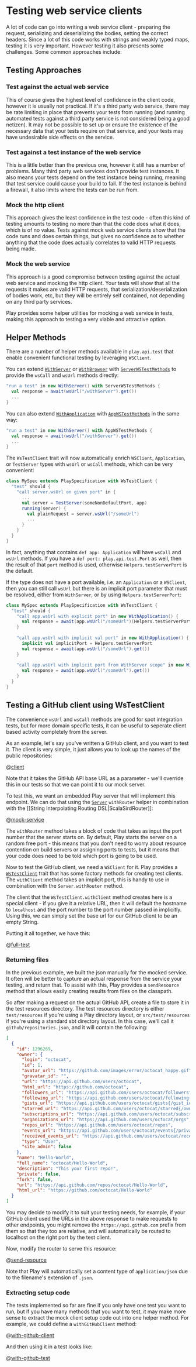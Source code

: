 <!--- Copyright (C) 2009-2017 Lightbend Inc. <https://www.lightbend.com> -->
# Testing web service clients

A lot of code can go into writing a web service client - preparing the request, serializing and deserializing the bodies, setting the correct headers.  Since a lot of this code works with strings and weakly typed maps, testing it is very important.  However testing it also presents some challenges.  Some common approaches include:

## Testing Approaches

### Test against the actual web service

This of course gives the highest level of confidence in the client code, however it is usually not practical.  If it's a third party web service, there may be rate limiting in place that prevents your tests from running (and running automated tests against a third party service is not considered being a good netizen).  It may not be possible to set up or ensure the existence of the necessary data that your tests require on that service, and your tests may have undesirable side effects on the service.

### Test against a test instance of the web service

This is a little better than the previous one, however it still has a number of problems.  Many third party web services don't provide test instances.  It also means your tests depend on the test instance being running, meaning that test service could cause your build to fail.  If the test instance is behind a firewall, it also limits where the tests can be run from.

### Mock the http client

This approach gives the least confidence in the test code - often this kind of testing amounts to testing no more than that the code does what it does, which is of no value.  Tests against mock web service clients show that the code runs and does certain things, but gives no confidence as to whether anything that the code does actually correlates to valid HTTP requests being made.

### Mock the web service

This approach is a good compromise between testing against the actual web service and mocking the http client.  Your tests will show that all the requests it makes are valid HTTP requests, that serialization/deserialization of bodies work, etc, but they will be entirely self contained, not depending on any third party services.

Play provides some helper utilities for mocking a web service in tests, making this approach to testing a very viable and attractive option.

## Helper Methods

There are a number of helper methods available in `play.api.test` that enable convenient functional testing by leveraging `WSClient`.

You can extend [`WithServer`](api/scala/play/api/test/WithServer.html) or [`WithBrowser`](api/scala/play/api/test/WithServer.html) with [`ServerWSTestMethods`](api/scala/play/api/test/ServerWSTestMethods.html) to provide the `wsCall` and `wsUrl` methods directly:

```scala
"run a test" in new WithServer() with ServerWSTestMethods {
  val response = await(wsUrl("/withServer").get())
  ...
}
```

You can also extend [`WithApplication`](api/scala/play/api/test/WithApplication.html) with [`AppWSTestMethods`](api/scala/play/api/test/AppWSTestMethods.html) in the same way:

```scala
"run a test" in new WithServer() with AppWSTestMethods {
  val response = await(wsUrl("/withServer").get())
  ...
}
```

The `WsTestClient` trait will now automatically enrich `WSClient`, `Application`, or `TestServer` types with `wsUrl` or `wsCall` methods, which can be very convenient:

```scala
class MySpec extends PlaySpecification with WsTestClient {
  "test" should {
    "call server.wsUrl on given port" in {
      ...
      val server = TestServer(someNonDefaultPort, app)
      running(server) {
        val plainRequest = server.wsUrl("/someUrl")
        ...
      }
    }
  }
}
```

In fact, anything that contains `def app: Application` will have `wsCall` and `wsUrl` methods.  If you have a `def port: play.api.test.Port` as well, then the result of that `port` method is used, otherwise `Helpers.testServerPort` is the default.

If the type does not have a port available, i.e. an `Application` or a `WSClient`, then you can still call `wsUrl` but there is an implicit port parameter that must be resolved, either from `WithServer`, or by using `Helpers.testServerPort`:

```scala
class MySpec extends PlaySpecification with WsTestClient {
  "test" should {
    "call app.wsUrl with explicit port" in new WithApplication() {
      val response = await(app.wsUrl("/someUrl")(Helpers.testServerPort).get())
    }
    
    "call app.wsUrl with implicit val port" in new WithApplication() {
      implicit val implicitPort = Helpers.testServerPort
      val response = await(app.wsUrl("/someUrl").get())
    }
    
    "call app.wsUrl with implicit port from WithServer scope" in new WithServer() {
      val response = await(app.wsUrl("/someUrl").get())
    }
  }
}
```

## Testing a GitHub client using WsTestClient

The convenience `wsUrl` and `wsCall` methods are good for spot integration tests, but for more domain specific tests, it can be useful to seperate client based activity completely from the server.

As an example, let's say you've written a GitHub client, and you want to test it.  The client is very simple, it just allows you to look up the names of the public repositories:

@[client](code/webservice/ScalaTestingWebServiceClients.scala)

Note that it takes the GitHub API base URL as a parameter - we'll override this in our tests so that we can point it to our mock server.

To test this, we want an embedded Play server that will implement this endpoint.  We can do that using the [`Server`](api/scala/play/core/server/Server.html) `withRouter` helper in combination with the [[String Interpolating Routing DSL|ScalaSirdRouter]]:

@[mock-service](code/webservice/ScalaTestingWebServiceClients.scala)

The `withRouter` method takes a block of code that takes as input the port number that the server starts on.  By default, Play starts the server on a random free port - this means that you don't need to worry about resource contention on build servers or assigning ports to tests, but it means that your code does need to be told which port is going to be used.

Now to test the GitHub client, we need a `WSClient` for it.  Play provides a [`WsTestClient`](api/scala/play/api/test/WsTestClient$.html) trait that has some factory methods for creating test clients.  The `withClient` method takes an implicit port, this is handy to use in combination with the `Server.withRouter` method.

The client that the `WsTestClient.withClient` method creates here is a special client - if you give it a relative URL, then it will default the hostname to `localhost` and the port number to the port number passed in implicitly.  Using this, we can simply set the base url for our GitHub client to be an empty String.

Putting it all together, we have this:

@[full-test](code/webservice/ScalaTestingWebServiceClients.scala)

### Returning files

In the previous example, we built the json manually for the mocked service.  It often will be better to capture an actual response from the service your testing, and return that.  To assist with this, Play provides a `sendResource` method that allows easily creating results from files on the classpath.

So after making a request on the actual GitHub API, create a file to store it in the test resources directory.  The test resources directory is either `test/resources` if you're using a Play directory layout, or `src/test/resources` if you're using a standard sbt directory layout.  In this case, we'll call it `github/repositories.json`, and it will contain the following:

```json
[
  {
    "id": 1296269,
    "owner": {
      "login": "octocat",
      "id": 1,
      "avatar_url": "https://github.com/images/error/octocat_happy.gif",
      "gravatar_id": "",
      "url": "https://api.github.com/users/octocat",
      "html_url": "https://github.com/octocat",
      "followers_url": "https://api.github.com/users/octocat/followers",
      "following_url": "https://api.github.com/users/octocat/following{/other_user}",
      "gists_url": "https://api.github.com/users/octocat/gists{/gist_id}",
      "starred_url": "https://api.github.com/users/octocat/starred{/owner}{/repo}",
      "subscriptions_url": "https://api.github.com/users/octocat/subscriptions",
      "organizations_url": "https://api.github.com/users/octocat/orgs",
      "repos_url": "https://api.github.com/users/octocat/repos",
      "events_url": "https://api.github.com/users/octocat/events{/privacy}",
      "received_events_url": "https://api.github.com/users/octocat/received_events",
      "type": "User",
      "site_admin": false
    },
    "name": "Hello-World",
    "full_name": "octocat/Hello-World",
    "description": "This your first repo!",
    "private": false,
    "fork": false,
    "url": "https://api.github.com/repos/octocat/Hello-World",
    "html_url": "https://github.com/octocat/Hello-World"
  }
]
```

You may decide to modify it to suit your testing needs, for example, if your GitHub client used the URLs in the above response to make requests to other endpoints, you might remove the `https://api.github.com` prefix from them so that they too are relative, and will automatically be routed to localhost on the right port by the test client.

Now, modify the router to serve this resource:

@[send-resource](code/webservice/ScalaTestingWebServiceClients.scala)

Note that Play will automatically set a content type of `application/json` due to the filename's extension of `.json`.

### Extracting setup code

The tests implemented so far are fine if you only have one test you want to run, but if you have many methods that you want to test, it may make more sense to extract the mock client setup code out into one helper method.  For example, we could define a `withGitHubClient` method:

@[with-github-client](code/webservice/ScalaTestingWebServiceClients.scala)

And then using it in a test looks like:

@[with-github-test](code/webservice/ScalaTestingWebServiceClients.scala)
